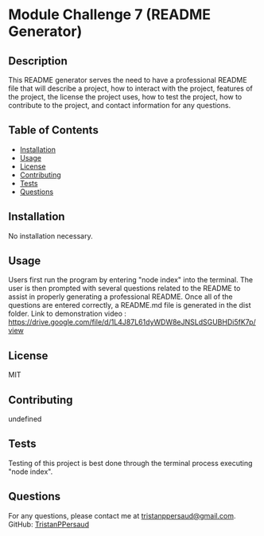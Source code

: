 # Module Challenge 7 (README Generator)

## Description
This README generator serves the need to have a professional README file that will describe a project, how to interact with the project, features of the project, the license the project uses, how to test the project, how to contribute to the project, and contact information for any questions.

## Table of Contents
- [Installation](#installation)
- [Usage](#usage)
- [License](#license)
- [Contributing](#contributing)
- [Tests](#tests)
- [Questions](#questions)

## Installation
No installation necessary.

## Usage
Users first run the program by entering "node index" into the terminal. The user is then prompted with several questions related to the README to assist in properly generating a professional README. Once all of the questions are entered correctly, a README.md file is generated in the dist folder. Link to demonstration video : https://drive.google.com/file/d/1L4J87L61dyWDW8eJNSLdSGUBHDi5fK7p/view

## License
MIT

## Contributing
undefined

## Tests
Testing of this project is best done through the terminal process executing "node index".

## Questions
For any questions, please contact me at [tristanppersaud@gmail.com](mailto:tristanppersaud@gmail.com).
GitHub: [TristanPPersaud](https://github.com/TristanPPersaud)
